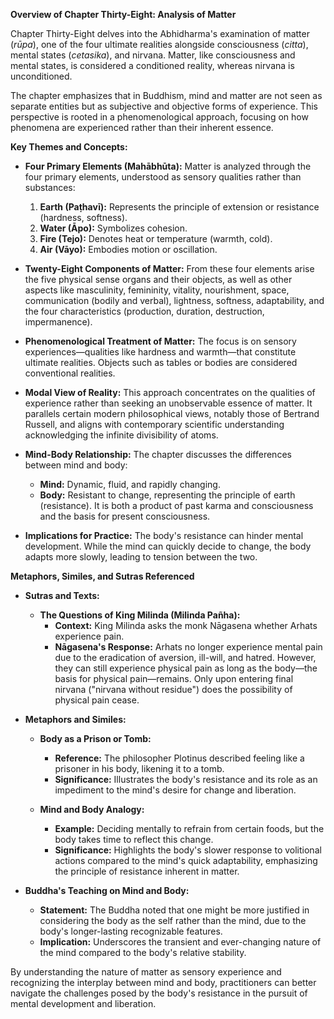 **Overview of Chapter Thirty-Eight: Analysis of Matter**

Chapter Thirty-Eight delves into the Abhidharma's examination of matter (*rūpa*), one of the four ultimate realities alongside consciousness (*citta*), mental states (*cetasika*), and nirvana. Matter, like consciousness and mental states, is considered a conditioned reality, whereas nirvana is unconditioned.

The chapter emphasizes that in Buddhism, mind and matter are not seen as separate entities but as subjective and objective forms of experience. This perspective is rooted in a phenomenological approach, focusing on how phenomena are experienced rather than their inherent essence.

**Key Themes and Concepts:**

- **Four Primary Elements (Mahābhūta):** Matter is analyzed through the four primary elements, understood as sensory qualities rather than substances:
  1. **Earth (Paṭhavī):** Represents the principle of extension or resistance (hardness, softness).
  2. **Water (Āpo):** Symbolizes cohesion.
  3. **Fire (Tejo):** Denotes heat or temperature (warmth, cold).
  4. **Air (Vāyo):** Embodies motion or oscillation.

- **Twenty-Eight Components of Matter:** From these four elements arise the five physical sense organs and their objects, as well as other aspects like masculinity, femininity, vitality, nourishment, space, communication (bodily and verbal), lightness, softness, adaptability, and the four characteristics (production, duration, destruction, impermanence).

- **Phenomenological Treatment of Matter:** The focus is on sensory experiences—qualities like hardness and warmth—that constitute ultimate realities. Objects such as tables or bodies are considered conventional realities.

- **Modal View of Reality:** This approach concentrates on the qualities of experience rather than seeking an unobservable essence of matter. It parallels certain modern philosophical views, notably those of Bertrand Russell, and aligns with contemporary scientific understanding acknowledging the infinite divisibility of atoms.

- **Mind-Body Relationship:** The chapter discusses the differences between mind and body:
  - **Mind:** Dynamic, fluid, and rapidly changing.
  - **Body:** Resistant to change, representing the principle of earth (resistance). It is both a product of past karma and consciousness and the basis for present consciousness.

- **Implications for Practice:** The body's resistance can hinder mental development. While the mind can quickly decide to change, the body adapts more slowly, leading to tension between the two.

**Metaphors, Similes, and Sutras Referenced**

- **Sutras and Texts:**
  - **The Questions of King Milinda (Milinda Pañha):**
    - **Context:** King Milinda asks the monk Nāgasena whether Arhats experience pain.
    - **Nāgasena's Response:** Arhats no longer experience mental pain due to the eradication of aversion, ill-will, and hatred. However, they can still experience physical pain as long as the body—the basis for physical pain—remains. Only upon entering final nirvana ("nirvana without residue") does the possibility of physical pain cease.

- **Metaphors and Similes:**
  - **Body as a Prison or Tomb:**
    - **Reference:** The philosopher Plotinus described feeling like a prisoner in his body, likening it to a tomb.
    - **Significance:** Illustrates the body's resistance and its role as an impediment to the mind's desire for change and liberation.
  
  - **Mind and Body Analogy:**
    - **Example:** Deciding mentally to refrain from certain foods, but the body takes time to reflect this change.
    - **Significance:** Highlights the body's slower response to volitional actions compared to the mind's quick adaptability, emphasizing the principle of resistance inherent in matter.

- **Buddha's Teaching on Mind and Body:**
  - **Statement:** The Buddha noted that one might be more justified in considering the body as the self rather than the mind, due to the body's longer-lasting recognizable features.
  - **Implication:** Underscores the transient and ever-changing nature of the mind compared to the body's relative stability.

By understanding the nature of matter as sensory experience and recognizing the interplay between mind and body, practitioners can better navigate the challenges posed by the body's resistance in the pursuit of mental development and liberation.
